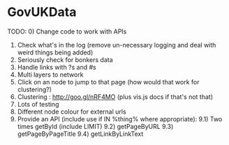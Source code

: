 GovUKData
=========

TODO:
0) Change code to work with APIs
1) Check what's in the log (remove un-necessary logging and deal with weird things being added)
2) Seriously check for bonkers data
3) Handle links with ?s and #s
4) Multi layers to network
5) Click on an node to jump to that page (how would that work for clustering?)
6) Clustering : http://goo.gl/nRF4MO (plus vis.js docs if that's not that)
7) Lots of testing
8) Different node colour for external urls
9) Provide an API (include use if IN %thing% where appropriate):
9.1) Two times getById (include LIMIT)
9.2) getPageByURL
9.3) getPageByPageTitle 
9.4) getLinkByLinkText

